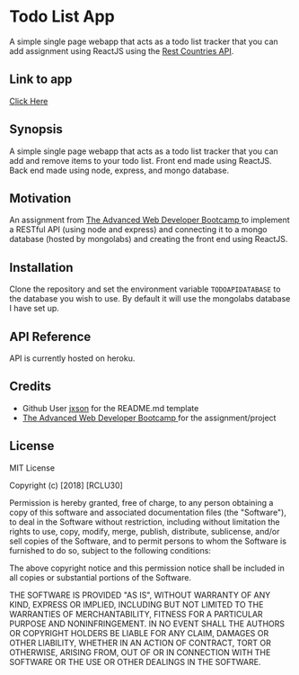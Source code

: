 # Todo List App

A simple single page webapp that acts as a todo list tracker that you can add  assignment  using ReactJS using the [Rest Countries API](https://restcountries.eu/rest/v2/all). 

## Link to app
[Click Here](tbd)

## Synopsis

A simple single page webapp that acts as a todo list tracker that you can add and remove items to your todo list.
Front end made using ReactJS.
Back end made using node, express, and mongo database.

## Motivation

An assignment from [The Advanced Web Developer Bootcamp
](https://www.udemy.com/the-advanced-web-developer-bootcamp/) to implement a RESTful API (using node and express) and connecting it to a mongo database (hosted by mongolabs) and creating the front end using ReactJS.

## Installation

Clone the repository and set the environment variable `TODOAPIDATABASE` to the database you wish to use. By default it will use the mongolabs database I have set up.

## API Reference

API is currently hosted on heroku.

## Credits
* Github User [jxson](https://gist.github.com/jxson/1784669) for the README.md template
* [The Advanced Web Developer Bootcamp
](https://www.udemy.com/the-advanced-web-developer-bootcamp/) for the assignment/project

## License

MIT License

Copyright (c) [2018] [RCLU30]

Permission is hereby granted, free of charge, to any person obtaining a copy
of this software and associated documentation files (the "Software"), to deal
in the Software without restriction, including without limitation the rights
to use, copy, modify, merge, publish, distribute, sublicense, and/or sell
copies of the Software, and to permit persons to whom the Software is
furnished to do so, subject to the following conditions:

The above copyright notice and this permission notice shall be included in all
copies or substantial portions of the Software.

THE SOFTWARE IS PROVIDED "AS IS", WITHOUT WARRANTY OF ANY KIND, EXPRESS OR
IMPLIED, INCLUDING BUT NOT LIMITED TO THE WARRANTIES OF MERCHANTABILITY,
FITNESS FOR A PARTICULAR PURPOSE AND NONINFRINGEMENT. IN NO EVENT SHALL THE
AUTHORS OR COPYRIGHT HOLDERS BE LIABLE FOR ANY CLAIM, DAMAGES OR OTHER
LIABILITY, WHETHER IN AN ACTION OF CONTRACT, TORT OR OTHERWISE, ARISING FROM,
OUT OF OR IN CONNECTION WITH THE SOFTWARE OR THE USE OR OTHER DEALINGS IN THE
SOFTWARE.